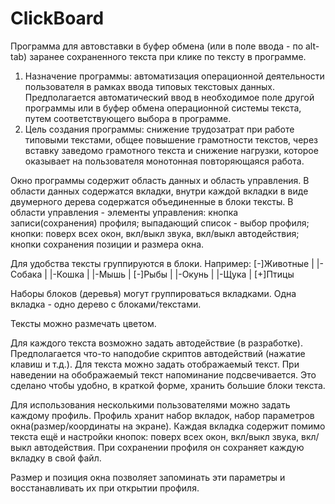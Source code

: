 # ClickBoard
Программа для автовставки в буфер обмена (или в поле ввода - по alt-tab) заранее сохраненного текста при клике по тексту в программе.

1.	Назначение программы: автоматизация операционной деятельности пользователя в рамках ввода типовых текстовых данных. 
Предполагается автоматический ввод в необходимое поле другой программы или в буфер обмена операционной системы текста, 
путем соответствующего выбора в программе.
2.	Цель создания программы: снижение трудозатрат при работе типовыми текстами, общее повышение грамотности текстов, 
через вставку заведомо грамотного текста и снижение нагрузки, которое оказывает на пользователя монотонная повторяющаяся работа. 

Окно программы содержит область данных и область управления.
В области данных содержатся вкладки, внутри каждой вкладки в виде двумерного дерева содержатся объединенные в блоки тексты.
В области управления - элементы управления: кнопка записи(сохранения) профиля; выпадающий список - выбор профиля; 
кнопки: поверх всех окон, вкл/выкл звука, вкл/выкл автодействия; кнопки сохранения позиции и размера окна. 

Для удобства тексты  группируются в блоки. Например:
[-]Животные
 | |-Собака
 | |-Кошка
 | |-Мышь
 |
[-]Рыбы
 | |-Окунь
 | |-Щука
 |
[+]Птицы

Наборы блоков (деревья) могут группироваться вкладками. Одна вкладка - одно дерево с блоками/текстами.

Тексты можно размечать цветом.

Для каждого текста возможно задать автодействие (в разработке). Предполагается что-то наподобие скриптов автодействий (нажатие клавиш и т.д.).
Для текста можно задать отображаемый текст. При наведении на обображаемый текст напоминание подсвечивается. 
Это сделано чтобы удобно, в краткой форме, хранить большие блоки текста.

Для использования несколькими пользователями можно задать каждому профиль.
Профиль хранит набор вкладок, набор параметров окна(размер/координаты на экране). 
Каждая вкладка содержит помимо текста ещё и настройки кнопок: поверх всех окон, вкл/выкл звука, вкл/выкл автодействия.
При сохранении профиля он сохраняет каждую вкладку в свой файл.

Размер и позиция окна позволяет запоминать эти параметры и восстанавливать их при открытии профиля.
